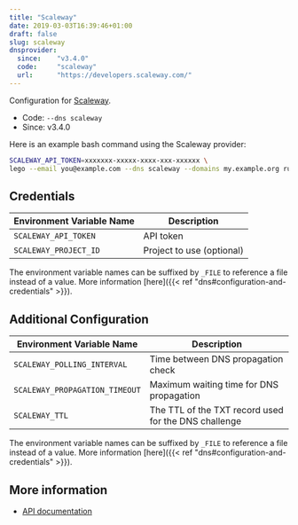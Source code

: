 ```yaml
---
title: "Scaleway"
date: 2019-03-03T16:39:46+01:00
draft: false
slug: scaleway
dnsprovider:
  since:    "v3.4.0"
  code:     "scaleway"
  url:      "https://developers.scaleway.com/"
---
```


<!-- THIS DOCUMENTATION IS AUTO-GENERATED. PLEASE DO NOT EDIT. -->
<!-- providers/dns/scaleway/scaleway.toml -->
<!-- THIS DOCUMENTATION IS AUTO-GENERATED. PLEASE DO NOT EDIT. -->


Configuration for [Scaleway](https://developers.scaleway.com/).


<!--more-->

- Code: `--dns scaleway`
- Since: v3.4.0


Here is an example bash command using the Scaleway provider:

```bash
SCALEWAY_API_TOKEN=xxxxxxx-xxxxx-xxxx-xxx-xxxxxx \
lego --email you@example.com --dns scaleway --domains my.example.org run
```




## Credentials

| Environment Variable Name | Description |
|-----------------------|-------------|
| `SCALEWAY_API_TOKEN` | API token |
| `SCALEWAY_PROJECT_ID` | Project to use (optional) |

The environment variable names can be suffixed by `_FILE` to reference a file instead of a value.
More information [here]({{< ref "dns#configuration-and-credentials" >}}).


## Additional Configuration

| Environment Variable Name | Description |
|--------------------------------|-------------|
| `SCALEWAY_POLLING_INTERVAL` | Time between DNS propagation check |
| `SCALEWAY_PROPAGATION_TIMEOUT` | Maximum waiting time for DNS propagation |
| `SCALEWAY_TTL` | The TTL of the TXT record used for the DNS challenge |

The environment variable names can be suffixed by `_FILE` to reference a file instead of a value.
More information [here]({{< ref "dns#configuration-and-credentials" >}}).




## More information

- [API documentation](https://developers.scaleway.com/en/products/domain/dns/api/)

<!-- THIS DOCUMENTATION IS AUTO-GENERATED. PLEASE DO NOT EDIT. -->
<!-- providers/dns/scaleway/scaleway.toml -->
<!-- THIS DOCUMENTATION IS AUTO-GENERATED. PLEASE DO NOT EDIT. -->
